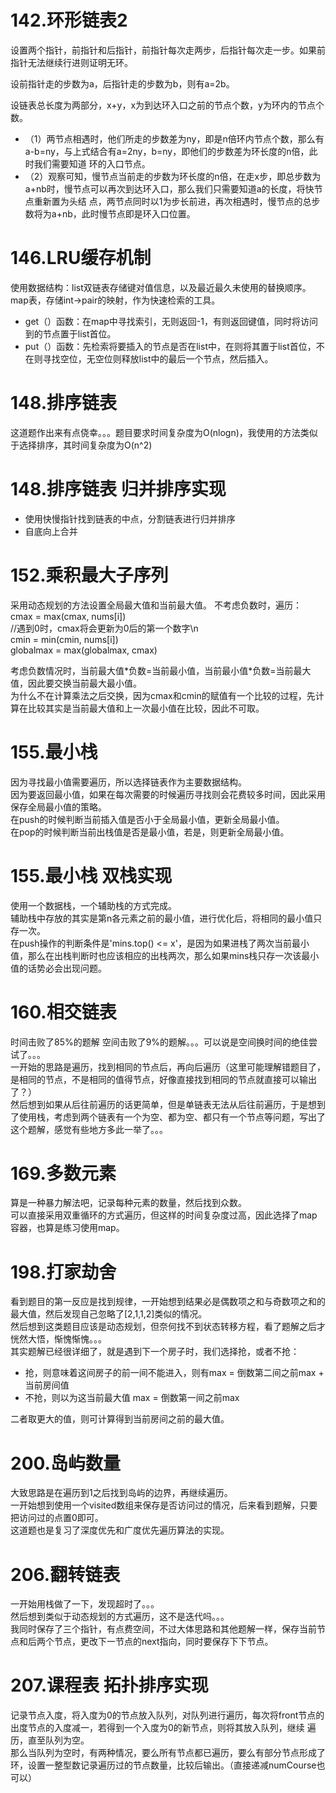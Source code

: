 # 142.环形链表2
设置两个指针，前指针和后指针，前指针每次走两步，后指针每次走一步。如果前指针无法继续行进则证明无环。

设前指针走的步数为a，后指针走的步数为b，则有a=2b。

设链表总长度为两部分，x+y，x为到达环入口之前的节点个数，y为环内的节点个数。

* （1）两节点相遇时，他们所走的步数差为ny，即是n倍环内节点个数，那么有a-b=ny，与上式结合有a=2ny，b=ny，即他们的步数差为环长度的n倍，此时我们需要知道
环的入口节点。
* （2）观察可知，慢节点当前走的步数为环长度的n倍，在走x步，即总步数为a+nb时，慢节点可以再次到达环入口，那么我们只需要知道a的长度，将快节点重新置为头结
点，两节点同时以1为步长前进，再次相遇时，慢节点的总步数将为a+nb，此时慢节点即是环入口位置。

# 146.LRU缓存机制
使用数据结构：list双链表存储键对值信息，以及最近最久未使用的替换顺序。map表，存储int->pair的映射，作为快速检索的工具。
* get（）函数：在map中寻找索引，无则返回-1，有则返回键值，同时将访问到的节点置于list首位。
* put（）函数：先检索将要插入的节点是否在list中，在则将其置于list首位，不在则寻找空位，无空位则释放list中的最后一个节点，然后插入。

# 148.排序链表
这道题作出来有点侥幸。。。题目要求时间复杂度为O(nlogn)，我使用的方法类似于选择排序，其时间复杂度为O(n^2)

# 148.排序链表 归并排序实现
* 使用快慢指针找到链表的中点，分割链表进行归并排序
* 自底向上合并

# 152.乘积最大子序列
采用动态规划的方法设置全局最大值和当前最大值。
不考虑负数时，遍历：<br/>
cmax = max(cmax, nums[i])<br/>
//遇到0时，cmax将会更新为0后的第一个数字\n<br/>
cmin = min(cmin, nums[i])<br/>
globalmax = max(globalmax, cmax)

考虑负数情况时，当前最大值\*负数=当前最小值，当前最小值\*负数=当前最大值，因此要交换当前最大最小值。<br/>
为什么不在计算乘法之后交换，因为cmax和cmin的赋值有一个比较的过程，先计算在比较其实是当前最大值和上一次最小值在比较，因此不可取。

# 155.最小栈
因为寻找最小值需要遍历，所以选择链表作为主要数据结构。<br/>
因为要返回最小值，如果在每次需要的时候遍历寻找则会花费较多时间，因此采用保存全局最小值的策略。<br/>
在push的时候判断当前插入值是否小于全局最小值，更新全局最小值。<br/>
在pop的时候判断当前出栈值是否是最小值，若是，则更新全局最小值。

# 155.最小栈  双栈实现
使用一个数据栈，一个辅助栈的方式完成。<br/>
辅助栈中存放的其实是第n各元素之前的最小值，进行优化后，将相同的最小值只存一次。<br/>
在push操作的判断条件是'mins.top() <= x'，是因为如果进栈了两次当前最小值，那么在出栈判断时也应该相应的出栈两次，那么如果mins栈只存一次该最小值的话势必会出现问题。

# 160.相交链表
时间击败了85%的题解  空间击败了9%的题解。。。可以说是空间换时间的绝佳尝试了。。。<br/>
一开始的思路是遍历，找到相同的节点后，再向后遍历（这里可能理解错题目了，是相同的节点，不是相同的值得节点，好像直接找到相同的节点就直接可以输出了？）<br/>
然后想到如果从后往前遍历的话更简单，但是单链表无法从后往前遍历，于是想到了使用栈，考虑到两个链表有一个为空、都为空、都只有一个节点等问题，写出了这个题解，感觉有些地方多此一举了。。。

# 169.多数元素
算是一种暴力解法吧，记录每种元素的数量，然后找到众数。<br/>
可以直接采用双重循环的方式遍历，但这样的时间复杂度过高，因此选择了map容器，也算是练习使用map。

# 198.打家劫舍
看到题目的第一反应是找到规律，一开始想到结果必是偶数项之和与奇数项之和的最大值，然后发现自己忽略了[2,1,1,2]类似的情况。<br/>
然后想到这类题目应该是动态规划，但奈何找不到状态转移方程，看了题解之后才恍然大悟，惭愧惭愧。。。<br/>
其实题解已经很详细了，就是遇到下一个房子时，我们选择抢，或者不抢：<br/>
* 抢，则意味着这间房子的前一间不能进入，则有max = 倒数第二间之前max + 当前房间值
* 不抢，则以为这当前最大值 max = 倒数第一间之前max

二者取更大的值，则可计算得到当前房间之前的最大值。

# 200.岛屿数量
大致思路是在遍历到1之后找到岛屿的边界，再继续遍历。<br/>
一开始想到使用一个visited数组来保存是否访问过的情况，后来看到题解，只要把访问过的点置0即可。<br/>
这道题也是复习了深度优先和广度优先遍历算法的实现。

# 206.翻转链表
一开始用栈做了一下，发现超时了。。。<br/>
然后想到类似于动态规划的方式遍历，这不是迭代吗。。。<br/>
我同时保存了三个指针，有点费空间，不过大体思路和其他题解一样，保存当前节点和后两个节点，更改下一节点的next指向，同时要保存下下节点。

# 207.课程表 拓扑排序实现
记录节点入度，将入度为0的节点放入队列，对队列进行遍历，每次将front节点的出度节点的入度减一，若得到一个入度为0的新节点，则将其放入队列，继续 遍历，直至队列为空。<br/>
那么当队列为空时，有两种情况，要么所有节点都已遍历，要么有部分节点形成了环，设置一整型数记录遍历过的节点数量，比较后输出。（直接递减numCourse也可以）
